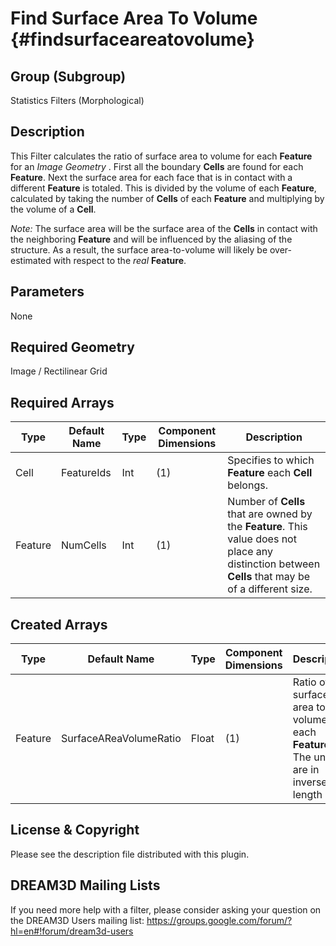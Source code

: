 Find Surface Area To Volume {#findsurfaceareatovolume}
=============

## Group (Subgroup) ##
Statistics Filters (Morphological)

## Description ##
This Filter calculates the ratio of surface area to volume for each **Feature** for an *Image Geometry* . First all the boundary **Cells** are found for each **Feature**. Next the surface area for each face that is in contact with a different **Feature** is totaled. This is divided by the volume of each **Feature**, calculated by taking the number of **Cells** of each **Feature** and multiplying by the volume of a **Cell**. 

*Note:* The surface area will be the surface area of the **Cells** in contact with the neighboring **Feature** and will be influenced by the aliasing of the structure.  As a result, the surface area-to-volume will likely be over-estimated with respect to the *real* **Feature**.

## Parameters ##
None

## Required Geometry ##
Image / Rectilinear Grid

## Required Arrays ##
| Type | Default Name | Type | Component Dimensions | Description |
|------|--------------|-------------|---------|-----|
| Cell | FeatureIds | Int | (1) | Specifies to which **Feature** each **Cell** belongs. |
| Feature | NumCells |  Int | (1) | Number of **Cells** that are owned by the **Feature**. This value does not place any distinction between **Cells** that may be of a different size. |

## Created Arrays ##
| Type | Default Name | Type | Component Dimensions | Description |
|------|--------------|-------------|---------|-----|
| Feature | SurfaceAReaVolumeRatio | Float | (1) | Ratio of surface area to volume for each **Feature**. The units are in inverse length units |


## License & Copyright ##

Please see the description file distributed with this plugin.

## DREAM3D Mailing Lists ##

If you need more help with a filter, please consider asking your question on the DREAM3D Users mailing list:
https://groups.google.com/forum/?hl=en#!forum/dream3d-users


